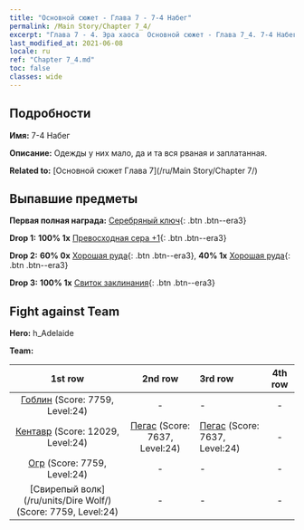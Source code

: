 ```yaml
---
title: "Основной сюжет - Глава 7 - 7-4 Набег"
permalink: /Main Story/Chapter 7_4/
excerpt: "Глава 7 - 4. Эра хаоса  Основной сюжет - Глава 7_4. 7-4 Набег"
last_modified_at: 2021-06-08
locale: ru
ref: "Chapter 7_4.md"
toc: false
classes: wide
---
```


## Подробности

 **Имя:** 7-4 Набег

 **Описание:** Одежды у них мало, да и та вся рваная и заплатанная.

 **Related to:** [Основной сюжет Глава 7](/ru/Main Story/Chapter 7/)

## Выпавшие предметы

 **Первая полная награда:** [Серебряный ключ](/ItemsRU/con_693/){: .btn .btn--era3}

 **Drop 1:** **100% 1x** [Превосходная сера +1](/ItemsRU/mat_22/){: .btn .btn--era3}

 **Drop 2:** **60% 0x** [Хорошая руда](/ItemsRU/mat_12/){: .btn .btn--era3}, **40% 1x** [Хорошая руда](/ItemsRU/mat_12/){: .btn .btn--era3}

 **Drop 3:** **100% 1x** [Свиток заклинания](/ItemsRU/con_694/){: .btn .btn--era3}


## Fight against Team
 **Hero:** h_Adelaide

 **Team:**


  | 1st row | 2nd row | 3rd row | 4th row |
  |:----:|:----:|:----|:----:|
  | [Гоблин](/ru/units/Goblin/) (Score: 7759, Level:24)  | - | - | - |
  | [Кентавр](/ru/units/Centaur/) (Score: 12029, Level:24)  | [Пегас](/ru/units/Pegasus/) (Score: 7637, Level:24)  | [Пегас](/ru/units/Pegasus/) (Score: 7637, Level:24)  | - |
  | [Огр](/ru/units/Ogre/) (Score: 7759, Level:24)  | - | - | - |
  | [Свирепый волк](/ru/units/Dire Wolf/) (Score: 7759, Level:24)  | - | - | - |


